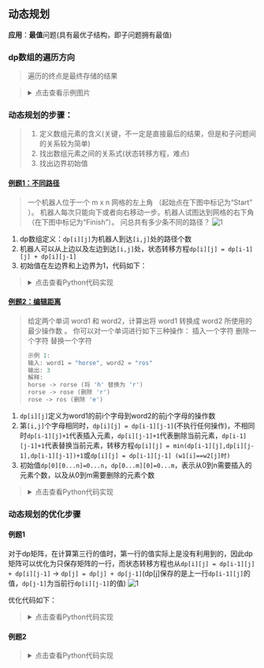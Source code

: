 ## 动态规划
**应用**：**最值**问题(具有最优子结构，即子问题拥有最值)

### dp数组的遍历方向
> 遍历的终点是最终存储的结果

> <details>
> <summary>点击查看示例图片</summary>
> 
> ![1](https://gblobscdn.gitbook.com/assets%2F-LrtQOWSnDdXhp3kYN4k%2F-M3U3aNXgGJVkKZ-TldN%2F-Lz1QbuLPFckafCeuiZ7%2F1.jpg?generation=1585364271429256&alt=media)


### **动态规划的步骤**：
> 1. 定义数组元素的含义(关键，不一定是直接最后的结果，但是和子问题间的关系较为简单)
> 2. 找出数组元素之间的关系式(状态转移方程，难点)
> 3. 找出边界初始值


#### [例题1：不同路径](https://leetcode-cn.com/problems/unique-paths/)
> 一个机器人位于一个 m x n 网格的左上角 （起始点在下图中标记为“Start” ）。
> 机器人每次只能向下或者向右移动一步。机器人试图达到网格的右下角（在下图中标记为“Finish”）。
> 问总共有多少条不同的路径？
> ![1](https://assets.leetcode-cn.com/aliyun-lc-upload/uploads/2018/10/22/robot_maze.png)

1. dp数组定义：`dp[i][j]`为机器人到达`[i,j]`处的路径个数
2. 机器人可以从上边以及左边到达`[i,j]`处，状态转移方程`dp[i][j] = dp[i-1][j] + dp[i][j-1]`
3. 初始值在左边界和上边界为1，代码如下：

> <details>
> <summary>点击查看Python代码实现</summary>
> 
> ```py
> class Solution:
>     def uniquePaths(self, m: int, n: int) -> int:
>         dp = [[0]*n for _ in range(m)]
>         for i in range(m):
>             dp[i][0] = 1
>         for j in range(n):
>             dp[0][j] = 1
>         for i in range(1, m):
>             for j in range(1, n):
>                 dp[i][j] = dp[i-1][j] + dp[i][j-1]
> 
>         return dp[-1][-1]
> ```
> <details>

#### [例题2：编辑距离](https://leetcode-cn.com/problems/edit-distance/)
> 给定两个单词 word1 和 word2，计算出将 word1 转换成 word2 所使用的最少操作数 。
> 你可以对一个单词进行如下三种操作：
> 插入一个字符
> 删除一个字符
> 替换一个字符
> ```c
> 示例 1:
> 输入: word1 = "horse", word2 = "ros"
> 输出: 3
> 解释: 
> horse -> rorse (将 'h' 替换为 'r')
> rorse -> rose (删除 'r')
> rose -> ros (删除 'e')
> ```
1. `dp[i][j]`定义为word1的前i个字母到word2的前j个字母的操作数
2. 第`[i,j]`个字母相同时，`dp[i][j] = dp[i-1][j-1]`\(不执行任何操作)，不相同时`dp[i-1][j]+1`代表插入元素，`dp[i][j-1]+1`代表删除当前元素，`dp[i-1][j-1]+1`代表替换当前元素，转移方程`dp[i][j] = min(dp[i-1][j],dp[i][j-1],dp[i-1][j-1])+1`或`dp[i][j] = dp[i-1][j-1] (w1[i]==w2[j]时)`
3. 初始值`dp[0][0...n]=0...n`，`dp[0...m][0]=0...m`，表示从0到n需要插入的元素个数，以及从0到m需要删除的元素个数
> <details>
> <summary>点击查看Python代码实现</summary>
> 
> ```py
> class Solution:
>     def minDistance(self, word1: str, word2: str) -> int:
>         m, n = len(word1), len(word2)
>         dp = [[0] * (n+1) for _ in range(m+1)]
>         # 初始值
>         for i in range(m+1):
>             dp[i][0] = i
>         for j in range(n+1):
>             dp[0][j] = j
> 
>         for i in range(m):
>             for j in range(n):
>                 # 状态转移
>                 if word1[i] == word2[j]:
>                     dp[i+1][j+1] = dp[i][j]
>                 else:
>                     dp[i+1][j+1] = min(dp[i][j+1], dp[i+1][j], dp[i][j]) + 1
> 
>         return dp[-1][-1]
> ```
> </details>
### 动态规划的优化步骤

#### 例题1
对于dp矩阵，在计算第三行的值时，第一行的值实际上是没有利用到的，因此dp矩阵可以优化为只保存矩阵的一行，而状态转移方程也从`dp[i][j] = dp[i-1][j] + dp[i][j-1]` → `dp[j] = dp[j] + dp[j-1]`\(dp[j]保存的是上一行`dp[i-1][j]`的值，`dp[j-1]`为当前行`dp[i][j-1]`的值)
![1](https://camo.githubusercontent.com/bb04a1f4835fc8735ce1c1f701508eeffe49d8cb/68747470733a2f2f696d672d626c6f672e6373646e696d672e636e2f32303139313131333039333335373637302e706e673f782d6f73732d70726f636573733d696d6167652f77617465726d61726b2c747970655f5a6d46755a33706f5a57356e6147567064476b2c736861646f775f31302c746578745f6148523063484d364c7939696247396e4c6d4e7a5a473475626d56304c323077587a4d334f5441334e7a6b332c73697a655f31362c636f6c6f725f4646464646462c745f3730)

优化代码如下：
> <details>
> <summary>点击查看Python代码实现</summary>
> 
> ```py
> class Solution:
>     def uniquePaths(self, m: int, n: int) -> int:
>         dp = [1]*n
>         
>         for i in range(1, m):
>             # 相当于初始化矩阵第0列
>             dp[0] = 1
>             for j in range(1, n):
>                 dp[j] = dp[j] + dp[j-1]
> 
>         return dp[-1]
> ```
#### 例题2
> <details>
> <summary>点击查看Python代码实现</summary>
> 
> ```py
> class Solution:
>     def minDistance(self, word1: str, word2: str) -> int:
>         m, n = len(word1), len(word2)
>         # 矩阵第0行，初始化
>         dp = list(range(n+1))
> 
>         for i in range(m):
>             # 保存上一列第0个元素
>             tmp = dp[0]
>             # 相当于初始化矩阵第0列，即当前行第0个元素
>             dp[0] = i+1
>             for j in range(n):
>                 # 使用上一列保存的元素
>                 pre = tmp
>                 # 保存[i,j+1]供下一列元素使用
>                 tmp = dp[j+1]
>                 if word1[i] == word2[j]:
>                     dp[j+1] = pre
>                 else:
>                     dp[j+1] = min(dp[j+1], dp[j], pre) + 1
> 
>         return dp[-1]
> 
> ```
